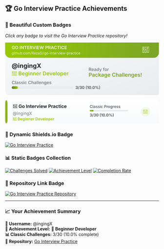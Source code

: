 ## 🏆 Go Interview Practice Achievements

### 🎨 Beautiful Custom Badges
*Click any badge to visit the Go Interview Practice repository!*

<!-- Full-size Card Badge - Clickable -->
[![Go Interview Practice Achievement Card](https://raw.githubusercontent.com/RezaSi/go-interview-practice/main/badges/ingingX.svg)](https://github.com/RezaSi/go-interview-practice)

<!-- Compact Horizontal Badge - Clickable -->
[![Go Interview Practice Compact](https://raw.githubusercontent.com/RezaSi/go-interview-practice/main/badges/ingingX_compact.svg)](https://github.com/RezaSi/go-interview-practice)

### 🔄 Dynamic Shields.io Badge
<!-- Dynamic Badge (auto-updates) -->
[![Go Interview Practice](https://img.shields.io/endpoint?url=https://raw.githubusercontent.com/RezaSi/go-interview-practice/main/badges/ingingX.json&style=for-the-badge&logo=go&logoColor=white)](https://github.com/RezaSi/go-interview-practice)

### 📊 Static Badges Collection
[![Challenges Solved](https://img.shields.io/badge/Go_Challenges-3%2F30-brightgreen?style=for-the-badge&logo=go&logoColor=white)](https://github.com/RezaSi/go-interview-practice)
[![Achievement Level](https://img.shields.io/badge/Level-🌱_Beginner-97ca00?style=for-the-badge&logo=trophy&logoColor=white)](https://github.com/RezaSi/go-interview-practice)
[![Completion Rate](https://img.shields.io/badge/Completion-10.0%25-97ca00?style=for-the-badge&logo=checkmarx&logoColor=white)](https://github.com/RezaSi/go-interview-practice)


### 🔗 Repository Link Badge
[![Go Interview Practice Repository](https://img.shields.io/badge/View_Repository-Go_Interview_Practice-blue?style=for-the-badge&logo=github&logoColor=white)](https://github.com/RezaSi/go-interview-practice)

---

### 📈 Your Achievement Summary

**👤 Username:** @ingingX  
**🏅 Achievement Level:** 🌱 **Beginner Developer**  
**📊 Classic Challenges:** 3/30 (10.0% complete)  
**🔗 Repository:** [Go Interview Practice](https://github.com/RezaSi/go-interview-practice)  
